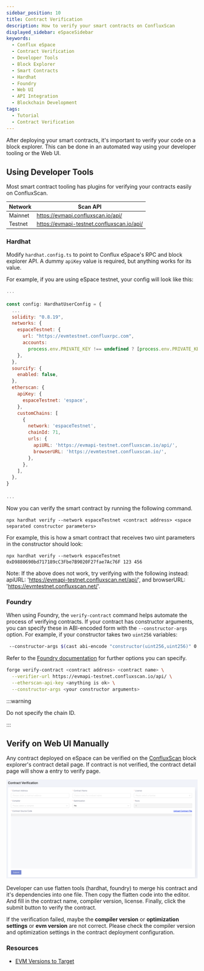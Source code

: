 ```yaml
---
sidebar_position: 10
title: Contract Verification
description: How to verify your smart contracts on ConfluxScan
displayed_sidebar: eSpaceSidebar
keywords:
  - Conflux eSpace
  - Contract Verification
  - Developer Tools
  - Block Explorer
  - Smart Contracts
  - Hardhat
  - Foundry
  - Web UI
  - API Integration
  - Blockchain Development
tags:
  - Tutorial
  - Contract Verification
---
```


After deploying your smart contracts, it's important to verify your code on a block explorer. This can be done in an automated way using your developer tooling or the Web UI.

## Using Developer Tools

Most smart contract tooling has plugins for verifying your contracts easily on ConfluxScan.

| Network | Scan API                                                                                   |
| ------- | ------------------------------------------------------------------------------------------ |
| Mainnet | https://evmapi.confluxscan.io/api/         |
| Testnet | https://evmapi-testnet.confluxscan.io/api/ |

### Hardhat

Modify `hardhat.config.ts` to point to Conflux eSpace's RPC and block explorer API. A dummy `apiKey` value is required, but anything works for its value.

For example, if you are using eSpace testnet, your config will look like this:

```javascript
...

const config: HardhatUserConfig = {
  ...
  solidity: "0.8.19",
  networks: {
    espaceTestnet: {
      url: "https://evmtestnet.confluxrpc.com",
      accounts:
        process.env.PRIVATE_KEY !== undefined ? [process.env.PRIVATE_KEY] : [],
    },
  },
  sourcify: {
    enabled: false,
  },
  etherscan: {
    apiKey: {
      espaceTestnet: 'espace',
    },
    customChains: [
      {
        network: 'espaceTestnet',
        chainId: 71,
        urls: {
          apiURL: 'https://evmapi-testnet.confluxscan.io/api/',
          browserURL: 'https://evmtestnet.confluxscan.io/',
        },
      },
    ],
  },
}

...
```

Now you can verify the smart contract by running the following command.

```solidity
npx hardhat verify --network espaceTestnet <contract address> <space separated constructor parameters>
```

For example, this is how a smart contract that receives two uint parameters in the constructor should look:

```solidity
npx hardhat verify --network espaceTestnet 0xD9880690bd717189cC3Fbe7B9020F27fae7Ac76F 123 456
```

Note: If the above does not work, try verifying with the following instead: apiURL: 'https://evmapi-testnet.confluxscan.net/api/', and browserURL: 'https://evmtestnet.confluxscan.net/'.

### Foundry

When using Foundry, the `verify-contract` command helps automate the process of verifying contracts. If your contract has constructor arguments, you can specify these in ABI-encoded form with the `--constructor-args` option. For example, if your constructor takes two `uint256` variables:

```bash
 --constructor-args $(cast abi-encode "constructor(uint256,uint256)" 0 7)
```

Refer to the [Foundry documentation](https://book.getfoundry.sh/reference/forge/forge-verify-contract) for further options you can specify.

```bash
forge verify-contract <contract address> <contract name> \
  --verifier-url https://evmapi-testnet.confluxscan.io/api/ \
  --etherscan-api-key <anything is ok> \
  --constructor-args <your constructor arguments>
```

:::warning

Do not specify the chain ID.

:::

## Verify on Web UI Manually

Any contract deployed on eSpace can be verified on the [ConfluxScan](https://evm.confluxscan.net/) block explorer's contract detail page. If contract is not verified, the contract detail page will show a entry to verify page.

![](./img/contract-verify-submit.png)

Developer can use flatten tools (hardhat, foundry) to merge his contract and it's dependencies into one file. Then copy the flatten code into the editor. And fill in the contract name, compiler version, license. Finally, click the submit button to verify the contract.

If the verification failed, maybe the **compiler version** or **optimization settings** or **evm version** are not correct. Please check the compiler version and optimization settings in the contract deployment configuration.

### Resources

- [EVM Versions to Target](https://docs.soliditylang.org/en/v0.8.23/using-the-compiler.html#setting-the-evm-version-to-target)
